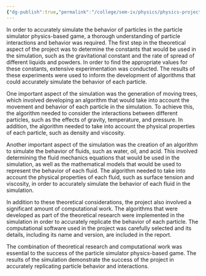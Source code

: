 ```yaml
---
{"dg-publish":true,"permalink":"/college/sem-iv/physics/physics-project/pgr/pgr-theory/"}
---
```


In order to accurately simulate the behavior of particles in the particle simulator physics-based game, a thorough understanding of particle interactions and behavior was required. The first step in the theoretical aspect of the project was to determine the constants that would be used in the simulation, such as the gravitational constant and the rate of spread of different liquids and powders. In order to find the appropriate values for these constants, extensive experimentation was conducted. The results of these experiments were used to inform the development of algorithms that could accurately simulate the behavior of each particle.

One important aspect of the simulation was the generation of moving trees, which involved developing an algorithm that would take into account the movement and behavior of each particle in the simulation. To achieve this, the algorithm needed to consider the interactions between different particles, such as the effects of gravity, temperature, and pressure. In addition, the algorithm needed to take into account the physical properties of each particle, such as density and viscosity.

Another important aspect of the simulation was the creation of an algorithm to simulate the behavior of fluids, such as water, oil, and acid. This involved determining the fluid mechanics equations that would be used in the simulation, as well as the mathematical models that would be used to represent the behavior of each fluid. The algorithm needed to take into account the physical properties of each fluid, such as surface tension and viscosity, in order to accurately simulate the behavior of each fluid in the simulation.

In addition to these theoretical considerations, the project also involved a significant amount of computational work. The algorithms that were developed as part of the theoretical research were implemented in the simulation in order to accurately replicate the behavior of each particle. The computational software used in the project was carefully selected and its details, including its name and version, are included in the report.

The combination of theoretical research and computational work was essential to the success of the particle simulator physics-based game. The results of the simulation demonstrate the success of the project in accurately replicating particle behavior and interactions. 